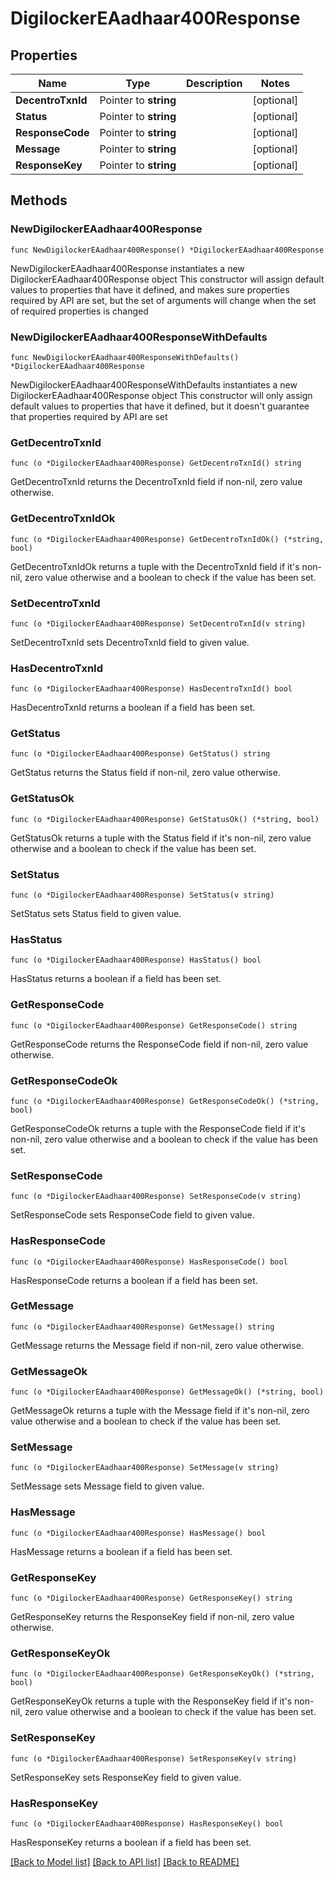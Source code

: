 # DigilockerEAadhaar400Response

## Properties

Name | Type | Description | Notes
------------ | ------------- | ------------- | -------------
**DecentroTxnId** | Pointer to **string** |  | [optional] 
**Status** | Pointer to **string** |  | [optional] 
**ResponseCode** | Pointer to **string** |  | [optional] 
**Message** | Pointer to **string** |  | [optional] 
**ResponseKey** | Pointer to **string** |  | [optional] 

## Methods

### NewDigilockerEAadhaar400Response

`func NewDigilockerEAadhaar400Response() *DigilockerEAadhaar400Response`

NewDigilockerEAadhaar400Response instantiates a new DigilockerEAadhaar400Response object
This constructor will assign default values to properties that have it defined,
and makes sure properties required by API are set, but the set of arguments
will change when the set of required properties is changed

### NewDigilockerEAadhaar400ResponseWithDefaults

`func NewDigilockerEAadhaar400ResponseWithDefaults() *DigilockerEAadhaar400Response`

NewDigilockerEAadhaar400ResponseWithDefaults instantiates a new DigilockerEAadhaar400Response object
This constructor will only assign default values to properties that have it defined,
but it doesn't guarantee that properties required by API are set

### GetDecentroTxnId

`func (o *DigilockerEAadhaar400Response) GetDecentroTxnId() string`

GetDecentroTxnId returns the DecentroTxnId field if non-nil, zero value otherwise.

### GetDecentroTxnIdOk

`func (o *DigilockerEAadhaar400Response) GetDecentroTxnIdOk() (*string, bool)`

GetDecentroTxnIdOk returns a tuple with the DecentroTxnId field if it's non-nil, zero value otherwise
and a boolean to check if the value has been set.

### SetDecentroTxnId

`func (o *DigilockerEAadhaar400Response) SetDecentroTxnId(v string)`

SetDecentroTxnId sets DecentroTxnId field to given value.

### HasDecentroTxnId

`func (o *DigilockerEAadhaar400Response) HasDecentroTxnId() bool`

HasDecentroTxnId returns a boolean if a field has been set.

### GetStatus

`func (o *DigilockerEAadhaar400Response) GetStatus() string`

GetStatus returns the Status field if non-nil, zero value otherwise.

### GetStatusOk

`func (o *DigilockerEAadhaar400Response) GetStatusOk() (*string, bool)`

GetStatusOk returns a tuple with the Status field if it's non-nil, zero value otherwise
and a boolean to check if the value has been set.

### SetStatus

`func (o *DigilockerEAadhaar400Response) SetStatus(v string)`

SetStatus sets Status field to given value.

### HasStatus

`func (o *DigilockerEAadhaar400Response) HasStatus() bool`

HasStatus returns a boolean if a field has been set.

### GetResponseCode

`func (o *DigilockerEAadhaar400Response) GetResponseCode() string`

GetResponseCode returns the ResponseCode field if non-nil, zero value otherwise.

### GetResponseCodeOk

`func (o *DigilockerEAadhaar400Response) GetResponseCodeOk() (*string, bool)`

GetResponseCodeOk returns a tuple with the ResponseCode field if it's non-nil, zero value otherwise
and a boolean to check if the value has been set.

### SetResponseCode

`func (o *DigilockerEAadhaar400Response) SetResponseCode(v string)`

SetResponseCode sets ResponseCode field to given value.

### HasResponseCode

`func (o *DigilockerEAadhaar400Response) HasResponseCode() bool`

HasResponseCode returns a boolean if a field has been set.

### GetMessage

`func (o *DigilockerEAadhaar400Response) GetMessage() string`

GetMessage returns the Message field if non-nil, zero value otherwise.

### GetMessageOk

`func (o *DigilockerEAadhaar400Response) GetMessageOk() (*string, bool)`

GetMessageOk returns a tuple with the Message field if it's non-nil, zero value otherwise
and a boolean to check if the value has been set.

### SetMessage

`func (o *DigilockerEAadhaar400Response) SetMessage(v string)`

SetMessage sets Message field to given value.

### HasMessage

`func (o *DigilockerEAadhaar400Response) HasMessage() bool`

HasMessage returns a boolean if a field has been set.

### GetResponseKey

`func (o *DigilockerEAadhaar400Response) GetResponseKey() string`

GetResponseKey returns the ResponseKey field if non-nil, zero value otherwise.

### GetResponseKeyOk

`func (o *DigilockerEAadhaar400Response) GetResponseKeyOk() (*string, bool)`

GetResponseKeyOk returns a tuple with the ResponseKey field if it's non-nil, zero value otherwise
and a boolean to check if the value has been set.

### SetResponseKey

`func (o *DigilockerEAadhaar400Response) SetResponseKey(v string)`

SetResponseKey sets ResponseKey field to given value.

### HasResponseKey

`func (o *DigilockerEAadhaar400Response) HasResponseKey() bool`

HasResponseKey returns a boolean if a field has been set.


[[Back to Model list]](../README.md#documentation-for-models) [[Back to API list]](../README.md#documentation-for-api-endpoints) [[Back to README]](../README.md)


